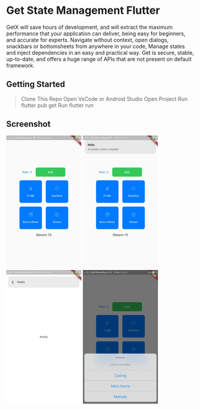 # Get State Management Flutter

GetX will save hours of development, and will extract the maximum performance that your application can deliver, being easy for beginners, and accurate for experts. Navigate without context, open dialogs, snackbars or bottomsheets from anywhere in your code, Manage states and inject dependencies in an easy and practical way. Get is secure, stable, up-to-date, and offers a huge range of APIs that are not present on default framework.

## Getting Started

> Clone This Repo 
> Open VsCode or Android Studio
> Open Project
> Run flutter pub get
> Run flutter run

## Screenshot
<p float="left">
  <img src="images/screenshot (1).jpeg" width="200" />
  <img src="images/screenshot (2).jpeg" width="200" />
  <img src="images/screenshot (3).jpeg" width="200" />
  <img src="images/screenshot (4).jpeg" width="200" />
</p>


<script type="text/javascript" src="https://platform-api.sharethis.com/js/sharethis.js#property=5efe1cab173fae0012a3ce30&product=inline-follow-buttons" async="async"></script>

